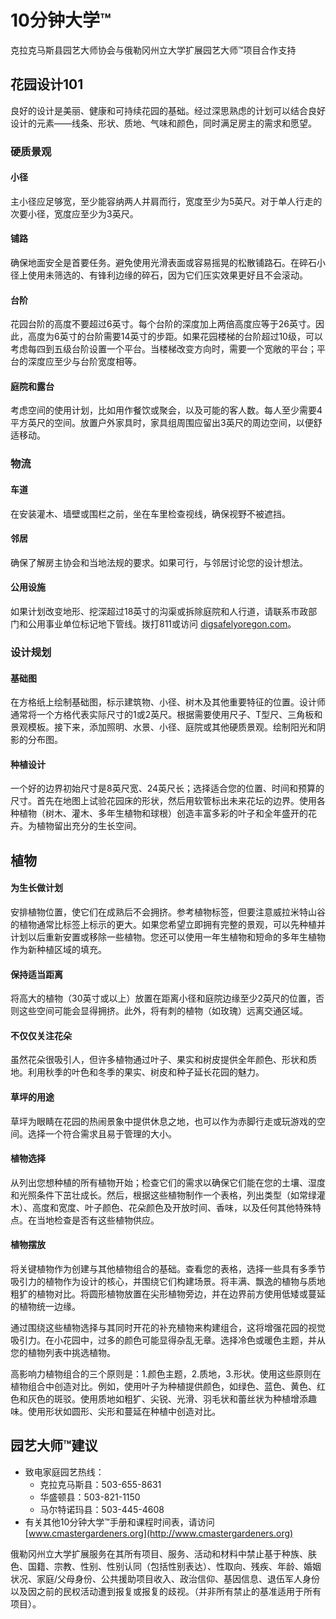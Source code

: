 # 10分钟大学™

克拉克马斯县园艺大师协会与俄勒冈州立大学扩展园艺大师™项目合作支持

## 花园设计101

良好的设计是美丽、健康和可持续花园的基础。经过深思熟虑的计划可以结合良好设计的元素——线条、形状、质地、气味和颜色，同时满足房主的需求和愿望。

### 硬质景观

#### 小径
主小径应足够宽，至少能容纳两人并肩而行，宽度至少为5英尺。对于单人行走的次要小径，宽度应至少为3英尺。

#### 铺路
确保地面安全是首要任务。避免使用光滑表面或容易摇晃的松散铺路石。在碎石小径上使用未筛选的、有锋利边缘的碎石，因为它们压实效果更好且不会滚动。

#### 台阶
花园台阶的高度不要超过6英寸。每个台阶的深度加上两倍高度应等于26英寸。因此，高度为6英寸的台阶需要14英寸的步距。如果花园楼梯的台阶超过10级，可以考虑每四到五级台阶设置一个平台。当楼梯改变方向时，需要一个宽敞的平台；平台的深度应至少与台阶宽度相等。

#### 庭院和露台
考虑空间的使用计划，比如用作餐饮或聚会，以及可能的客人数。每人至少需要4平方英尺的空间。放置户外家具时，家具组周围应留出3英尺的周边空间，以便舒适移动。

### 物流

#### 车道
在安装灌木、墙壁或围栏之前，坐在车里检查视线，确保视野不被遮挡。

#### 邻居
确保了解房主协会和当地法规的要求。如果可行，与邻居讨论您的设计想法。

#### 公用设施
如果计划改变地形、挖深超过18英寸的沟渠或拆除庭院和人行道，请联系市政部门和公用事业单位标记地下管线。拨打811或访问 [digsafelyoregon.com](http://digsafelyoregon.com)。

### 设计规划

#### 基础图
在方格纸上绘制基础图，标示建筑物、小径、树木及其他重要特征的位置。设计师通常将一个方格代表实际尺寸的1或2英尺。根据需要使用尺子、T型尺、三角板和景观模板。接下来，添加照明、水景、小径、庭院或其他硬质景观。绘制阳光和阴影的分布图。

#### 种植设计
一个好的边界初始尺寸是8英尺宽、24英尺长；选择适合您的位置、时间和预算的尺寸。首先在地图上试验花园床的形状，然后用软管标出未来花坛的边界。使用各种植物（树木、灌木、多年生植物和球根）创造丰富多彩的叶子和全年盛开的花卉。为植物留出充分的生长空间。

## 植物

#### 为生长做计划
安排植物位置，使它们在成熟后不会拥挤。参考植物标签，但要注意威拉米特山谷的植物通常比标签上标示的更大。如果您希望立即拥有完整的景观，可以先种植并计划以后重新安置或移除一些植物。您还可以使用一年生植物和短命的多年生植物作为新种植区域的填充。

#### 保持适当距离
将高大的植物（30英寸或以上）放置在距离小径和庭院边缘至少2英尺的位置，否则这些空间可能会显得拥挤。此外，将有刺的植物（如玫瑰）远离交通区域。

#### 不仅仅关注花朵
虽然花朵很吸引人，但许多植物通过叶子、果实和树皮提供全年颜色、形状和质地。利用秋季的叶色和冬季的果实、树皮和种子延长花园的魅力。

#### 草坪的用途
草坪为眼睛在花园的热闹景象中提供休息之地，也可以作为赤脚行走或玩游戏的空间。选择一个符合需求且易于管理的大小。

#### 植物选择
从列出您想种植的所有植物开始；检查它们的需求以确保它们能在您的土壤、湿度和光照条件下茁壮成长。然后，根据这些植物制作一个表格，列出类型（如常绿灌木）、高度和宽度、叶子颜色、花朵颜色及开放时间、香味，以及任何其他特殊特点。在当地检查是否有这些植物供应。

#### 植物摆放
将关键植物作为创建与其他植物组合的基础。查看您的表格，选择一些具有多季节吸引力的植物作为设计的核心，并围绕它们构建场景。将丰满、飘逸的植物与质地粗犷的植物对比。将圆形植物放置在尖形植物旁边，并在边界前方使用低矮或蔓延的植物统一边缘。

通过围绕这些植物选择与其同时开花的补充植物来构建组合，这将增强花园的视觉吸引力。在小花园中，过多的颜色可能显得杂乱无章。选择冷色或暖色主题，并从您的植物列表中挑选植物。

高影响力植物组合的三个原则是：1.颜色主题，2.质地，3.形状。使用这些原则在植物组合中创造对比。例如，使用叶子为种植提供颜色，如绿色、蓝色、黄色、红色和灰色的斑驳。使用质地如粗犷、尖锐、光滑、羽毛状和蕾丝状为种植增添趣味。使用形状如圆形、尖形和蔓延在种植中创造对比。

## 园艺大师™建议
- 致电家庭园艺热线：
  - 克拉克马斯县：503-655-8631
  - 华盛顿县：503-821-1150
  - 马尔特诺玛县：503-445-4608
- 有关其他10分钟大学™手册和课程时间表，请访问 [www.cmastergardeners.org](http://www.cmastergardeners.org)

俄勒冈州立大学扩展服务在其所有项目、服务、活动和材料中禁止基于种族、肤色、国籍、宗教、性别、性别认同（包括性别表达）、性取向、残疾、年龄、婚姻状况、家庭/父母身份、公共援助项目收入、政治信仰、基因信息、退伍军人身份以及因之前的民权活动遭到报复或报复的歧视。（并非所有禁止的基准适用于所有项目）。